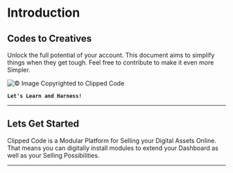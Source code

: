 # Introduction

## Codes to Creatives

Unlock the full potential of your account. This document aims to simplify things when they get tough. Feel free to contribute to make it even more Simpler.

![&copy; Image Copyrighted to Clipped Code](https://cdn.clippedcode.com/images/docs/docs.png)

**`Let's Learn and Harness!`**

---

## Lets Get Started

Clipped Code is a Modular Platform for Selling your Digital Assets Online. That means you can digitally install modules to extend your Dashboard as well as your Selling Possibilities.

---

[^1]: The Image/Graphic/Illustration is copyrighted to clippedcode.com and should not be used anywhere else.
